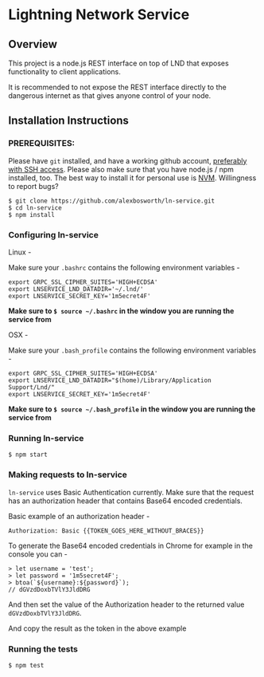 # Lightning Network Service

## Overview

This project is a node.js REST interface on top of LND that exposes functionality to client applications.

It is recommended to not expose the REST interface directly to the dangerous internet as that gives anyone control of your node.

## Installation Instructions

### PREREQUISITES:

Please have `git` installed, and have a working github account, [preferably with SSH access](https://help.github.com/articles/connecting-to-github-with-ssh/).
Please also make sure that you have node.js / npm installed, too.
The best way to install it for personal use is [NVM](https://github.com/creationix/nvm#verify-installation).
Willingness to report bugs?

```
$ git clone https://github.com/alexbosworth/ln-service.git
$ cd ln-service
$ npm install
```

### Configuring ln-service

Linux -

Make sure your `.bashrc` contains the following environment variables -

```
export GRPC_SSL_CIPHER_SUITES='HIGH+ECDSA'
export LNSERVICE_LND_DATADIR='~/.lnd/'
export LNSERVICE_SECRET_KEY='1m5ecret4F'
```

**Make sure to `$ source ~/.bashrc` in the window you are running the service from**

OSX -

Make sure your `.bash_profile` contains the following environment variables -

```
export GRPC_SSL_CIPHER_SUITES='HIGH+ECDSA'
export LNSERVICE_LND_DATADIR="$(home)/Library/Application Support/Lnd/"
export LNSERVICE_SECRET_KEY='1m5ecret4F'
```

**Make sure to `$ source ~/.bash_profile` in the window you are running the service from**

### Running ln-service

```
$ npm start
```

### Making requests to ln-service

`ln-service` uses Basic Authentication currently.  Make sure that the request has an authorization header that contains Base64 encoded credentials.

Basic example of an authorization header -

```
Authorization: Basic {{TOKEN_GOES_HERE_WITHOUT_BRACES}}
```

To generate the Base64 encoded credentials in Chrome for example in the console you can -

```
> let username = 'test';
> let password = '1m5secret4F';
> btoa(`${username}:${password}`);
// dGVzdDoxbTVlY3JldDRG
```

And then set the value of the Authorization header to the returned value `dGVzdDoxbTVlY3JldDRG`.

And copy the result as the token in the above example

### Running the tests

```
$ npm test
```
